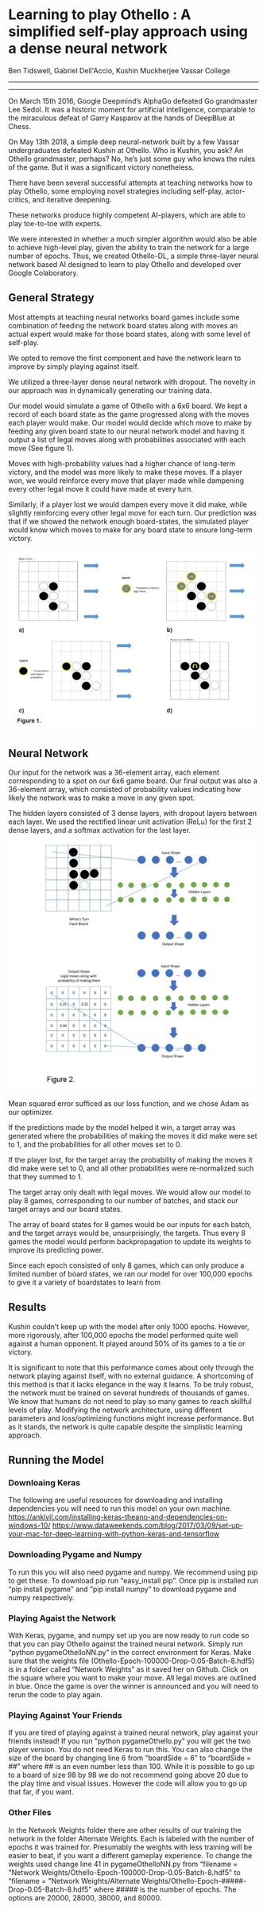 # Learning to play Othello : A simplified self-play approach using a dense neural network
Ben Tidswell, Gabriel Dell'Accio, Kushin Muckherjee
Vassar College

-------------------
-------------------

On March 15th 2016, Google Deepmind’s AlphaGo defeated Go grandmaster Lee Sedol. It was a historic moment for artificial intelligence, comparable to the miraculous defeat of Garry Kasparov at the hands of DeepBlue at Chess.

On May 13th 2018, a simple deep neural-network built by a few Vassar undergraduates defeated Kushin at Othello. Who is Kushin, you ask? An Othello grandmaster, perhaps? No, he’s just some guy who knows the rules of the game. But it was a significant victory nonetheless.

There have been several successful attempts at teaching networks how to play Othello, some employing novel strategies including self-play, actor-critics, and iterative deepening.

These networks produce highly competent AI-players, which are able to play toe-to-toe with experts.

We were interested in whether a much simpler algorithm would also be able to achieve high-level play, given the ability to train the network for a large number of epochs. Thus, we created Othello-DL, a simple three-layer neural network based AI designed to learn to play Othello and developed over Google Colaboratory.

## General Strategy

Most attempts at teaching neural networks board games include some combination of feeding the network board states along with moves an actual expert would make for those board states, along with some level of self-play.

We opted to remove the first component and have the network learn to improve by simply playing against itself.
      
We utilized a three-layer dense neural network with dropout. The novelty in our approach was in dynamically generating our training data.

Our model would simulate a game of Othello with a 6x6 board. We kept a record of each board state as the game progressed along with the moves each player would make.
Our model would decide which move to make by feeding any given board state to our neural network model and having it output a list of legal moves along with probabilities associated with each move (See figure 1). 

Moves with high-probability values had a higher chance of long-term victory, and the model was more likely to make these moves. If a player won, we would reinforce every move that player made while dampening every other legal move it could have made at every turn. 

Similarly, if a player lost we would dampen every move it did make, while slightly reinforcing every other legal move for each turn. Our prediction was that if we showed the network enough board-states, the simulated player would know which moves to make for any board state to ensure long-term victory.

![alt text](./boardFigure.PNG)

## Neural Network

Our input for the network was a 36-element array, each element corresponding to a spot on our 6x6 game board. Our final output was also a 36-element array, which consisted of probability values indicating how likely the network was to make a move in any given spot.

The hidden layers consisted of 3 dense layers, with dropout layers between each layer. We used the rectified linear unit activation (ReLu) for the first 2 dense layers, and a softmax activation for the last layer.

![alt text](./neuralNetFig.PNG)

Mean squared error sufficed as our loss function, and we chose Adam as our optimizer. 


If the predictions made by the model helped it win, a target array was generated where the probabilities of making the moves it did make were set to 1, and the probabilities for all other moves set to 0.
     
If the player lost, for the target array the probability of making the moves it did make were set to 0, and all other probabilities were re-normalized such that they summed to 1.

The target array only dealt with legal moves.
We would allow our model to play 8 games, corresponding to our number of batches, and stack our target arrays and our board states.

The array of board states for 8 games would be our inputs for each batch, and the target arrays would be, unsurprisingly, the targets.
Thus every 8 games the model would perform backpropagation to update its weights to improve its predicting power.

Since each epoch consisted of only 8 games, which can only produce a limited number of board states, we ran our model for over 100,000 epochs to give it a variety of boardstates to learn from

## Results


Kushin couldn’t keep up with the model after only 1000 epochs.
However, more rigorously, after 100,000 epochs the model performed quite well against a human opponent. It played around 50% of its games to a tie or victory.

It is significant to note that this performance comes about only through the network playing against itself, with no external guidance. A shortcoming of this method is that it lacks elegance in the way it learns. To be truly robust, the network must be trained on several hundreds of thousands of games. We know that humans do not need to play so many games to reach skillful levels of play. Modifying the network architecture, using different parameters and loss/optimizing functions might increase performance. But as it stands, the network is quite capable despite the simplistic learning approach. 


## Running the Model

### Downloaing Keras

The following are useful resources for downloading and installing dependencies you will need to run this model on your own machine.
https://ankivil.com/installing-keras-theano-and-dependencies-on-windows-10/	https://www.dataweekends.com/blog/2017/03/09/set-up-your-mac-for-deep-learning-with-python-keras-and-tensorflow


### Downloading Pygame and Numpy

To run this you will also need pygame and numpy. We recommend using pip to get these. To download pip run “easy_install pip”. Once pip is installed run “pip install pygame” and “pip install numpy” to download pygame and numpy respectively. 

### Playing Agaist the Network

With Keras, pygame, and numpy set up you are now ready to run code so that you can play Othello against the trained neural network. Simply run “python pygameOthelloNN.py” in the correct environment for Keras. Make sure that the weights file (Othello-Epoch-100000-Drop-0.05-Batch-8.hdf5) is in a folder called “Network Weights” as it saved her on Github. Click on the square where you want to make your move. All legal moves are outlined in blue. Once the game is over the winner is announced and you will need to rerun the code to play again.

### Playing Against Your Friends

If you are tired of playing against a trained neural network, play against your friends instead! If you run “python pygameOthello.py” you will get the two player version. You do not need Keras to run this. You can also change the size of the board by changing line 6 from “boardSide = 6” to “boardSide = ##” where ## is an even number less than 100. While it is possible to go up to a board of size 98 by 98 we do not recommend going above 20 due to the play time and visual issues. However the code will allow you to go up that far, if you want. 

### Other Files

In the Network Weights folder there are other results of our training the network  in the folder Alternate Weights. Each is labeled with the number of epochs it was trained for. Presumably the weights with less training will be easier to beat, if you want a different gameplay experience. To change the weights used change line 41 in pygameOthelloNN.py from “filename = "Network Weights/Othello-Epoch-100000-Drop-0.05-Batch-8.hdf5" to “filename = "Network Weights/Alternate Weights/Othello-Epoch-#####-Drop-0.05-Batch-8.hdf5" where ##### is the number of epochs. The options are 20000, 28000, 38000, and 80000.